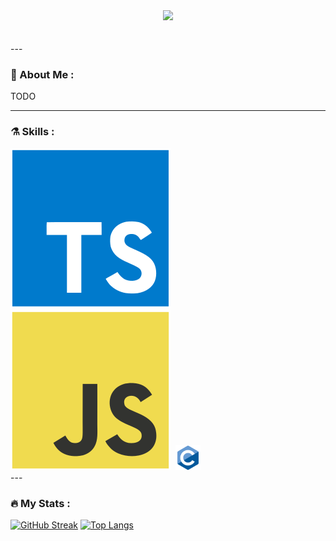 <!--
**DoctorNova/DoctorNova** is a ✨ _special_ ✨ repository because its `README.md` (this file) appears on your GitHub profile.

Here are some ideas to get you started:

- 🔭 I’m currently working on ...
- 🌱 I’m currently learning ...
- 👯 I’m looking to collaborate on ...
- 🤔 I’m looking for help with ...
- 💬 Ask me about ...
- 📫 How to reach me: ...
- 😄 Pronouns: ...
- ⚡ Fun fact: ...
-->
<div align="center">
  <img src="https://media.giphy.com/media/xTiIzJSKB4l7xTouE8/giphy.gif"/>
</div>

<br/>
<br/>
---

### 🐳 About Me :

TODO

---

### ⚗️ Skills :
<div>
  <img src="https://raw.githubusercontent.com/devicons/devicon/master/icons/typescript/typescript-original.svg" />&nbsp;
  <img src="https://raw.githubusercontent.com/devicons/devicon/master/icons/javascript/javascript-original.svg" />&nbsp;
  <img src="https://raw.githubusercontent.com/devicons/devicon/master/icons/c/c-original.svg" title="C" width="40" height="40" />&nbsp;
</div>
---

### :fire: My Stats :
[![GitHub Streak](http://github-readme-streak-stats.herokuapp.com?user=your-github-username&theme=dark&background=000000)](https://git.io/streak-stats)
[![Top Langs](https://github-readme-stats.vercel.app/api/top-langs/?username=your-github-username&layout=compact&theme=vision-friendly-dark)](https://github.com/anuraghazra/github-readme-stats)
